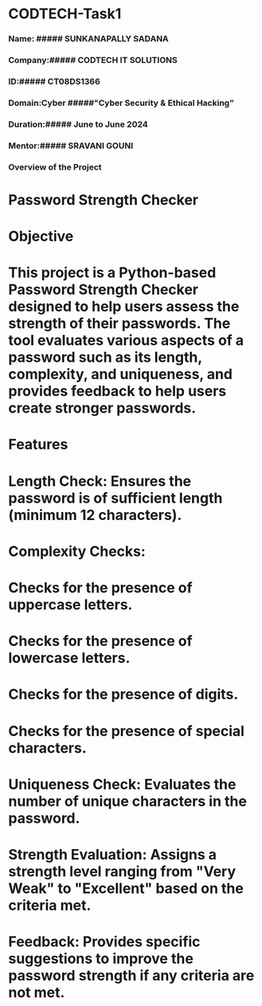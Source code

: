 # CODTECH-Task1
### Name: ##### SUNKANAPALLY SADANA
### Company:##### CODTECH IT SOLUTIONS
### ID:##### CT08DS1366
### Domain:Cyber #####"Cyber Security & Ethical Hacking”
### Duration:##### June to June 2024
### Mentor:##### SRAVANI GOUNI
### Overview of the Project
# Password Strength Checker
# Objective
# This project is a Python-based Password Strength Checker designed to help users assess the strength of their passwords. The tool evaluates various aspects of a password such as its length, complexity, and uniqueness, and provides feedback to help users create stronger passwords.

# Features
# Length Check: Ensures the password is of sufficient length (minimum 12 characters).
# Complexity Checks:
# Checks for the presence of uppercase letters.
# Checks for the presence of lowercase letters.
# Checks for the presence of digits.
# Checks for the presence of special characters.
# Uniqueness Check: Evaluates the number of unique characters in the password.
# Strength Evaluation: Assigns a strength level ranging from "Very Weak" to "Excellent" based on the criteria met.
# Feedback: Provides specific suggestions to improve the password strength if any criteria are not met.
